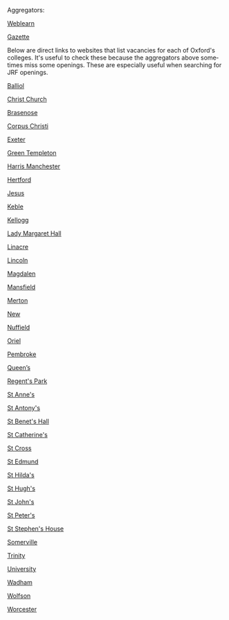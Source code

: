 <div id="mw-content-text" lang="en" dir="ltr" class="mw-content-ltr"><p>Aggregators:
</p><p><a rel="nofollow" class="external text" href="https://weblearn.ox.ac.uk/access/content/group/test1-conf-coll/hidden/visible/oxitems-coll-vac.html">Weblearn</a>
</p><p><a rel="nofollow" class="external text" href="http://www.ox.ac.uk/gazette/currentvacancies/">Gazette</a>
</p><p>Below are direct links to websites that list vacancies for each of Oxford's colleges. It's useful to check these because the aggregators above sometimes miss some openings. These are especially useful when searching for JRF openings.
</p><p><a rel="nofollow" class="external text" href="http://www.balliol.ox.ac.uk/people/vacancies/academic-vacancies">Balliol</a>
</p><p><a rel="nofollow" class="external text" href="http://www.chch.ox.ac.uk/vacancies">Christ Church</a>
</p><p><a rel="nofollow" class="external text" href="http://www.bnc.ox.ac.uk/vacancies/academic-vacancies">Brasenose</a>
</p><p><a rel="nofollow" class="external text" href="http://www.ccc.ox.ac.uk/Vacancies/">Corpus Christi</a>
</p><p><a rel="nofollow" class="external text" href="http://www.exeter.ox.ac.uk/college/vacancies">Exeter</a>
</p><p><a rel="nofollow" class="external text" href="http://www.gtc.ox.ac.uk/about-gtc/work-for-gtc.html">Green Templeton</a>
</p><p><a rel="nofollow" class="external text" href="http://www.hmc.ox.ac.uk/pages/default.asp?id=4&amp;sID=150">Harris Manchester</a>
</p><p><a rel="nofollow" class="external text" href="http://www.hertford.ox.ac.uk/about/vacancies">Hertford</a>
</p><p><a rel="nofollow" class="external text" href="http://www.jesus.ox.ac.uk/vacancies">Jesus</a>
</p><p><a rel="nofollow" class="external text" href="http://www.keble.ox.ac.uk/academics/vacancies">Keble</a>
</p><p><a rel="nofollow" class="external text" href="http://www.kellogg.ox.ac.uk/discover/vacancies/">Kellogg</a>
</p><p><a rel="nofollow" class="external text" href="http://www.lmh.ox.ac.uk/getdoc/0574a1de-9492-4f57-ab63-c57cbb9dee9b/article.aspx">Lady Margaret Hall</a>
</p><p><a rel="nofollow" class="external text" href="http://www.linacre.ox.ac.uk/about-linacre/vacancies">Linacre</a>
</p><p><a rel="nofollow" class="external text" href="http://www.lincoln.ox.ac.uk/Scouts">Lincoln</a>
</p><p><a rel="nofollow" class="external text" href="http://www.magd.ox.ac.uk/job-vacancies/">Magdalen</a>
</p><p><a rel="nofollow" class="external text" href="http://www.mansfield.ox.ac.uk/about/vacancies.html">Mansfield</a>
</p><p><a rel="nofollow" class="external text" href="http://www.merton.ox.ac.uk/about-merton/vacancies">Merton</a>
</p><p><a rel="nofollow" class="external text" href="http://www.new.ox.ac.uk/college-job-vacancies">New</a>
</p><p><a rel="nofollow" class="external text" href="http://www.nuffield.ox.ac.uk/About/Vacancies/Pages/Vacancies.aspx">Nuffield</a>
</p><p><a rel="nofollow" class="external text" href="http://www.oriel.ox.ac.uk/content/academic-vacancies">Oriel</a>
</p><p><a rel="nofollow" class="external text" href="http://www.pmb.ox.ac.uk/contact-us/vacancies">Pembroke</a>
</p><p><a rel="nofollow" class="external text" href="http://www.queens.ox.ac.uk/vacancies">Queen’s</a>
</p><p><a rel="nofollow" class="external text" href="http://www.rpc.ox.ac.uk/vacancies/">Regent's Park</a>
</p><p><a rel="nofollow" class="external text" href="http://www.st-annes.ox.ac.uk/about/job-opportunities">St Anne's</a>
</p><p><a rel="nofollow" class="external text" href="http://www.sant.ox.ac.uk/about/vacancies/academic">St Antony's</a>
</p><p><a rel="nofollow" class="external text" href="http://www.st-benets.ox.ac.uk/vacancies">St Benet's Hall</a>
</p><p><a rel="nofollow" class="external text" href="http://www.stcatz.ox.ac.uk/Vacancies">St Catherine's</a>
</p><p><a rel="nofollow" class="external text" href="http://www.stx.ox.ac.uk/about-st-cross/jobs">St Cross</a>
</p><p><a rel="nofollow" class="external text" href="http://www.seh.ox.ac.uk/about-college/job-vacancies">St Edmund</a>
</p><p><a rel="nofollow" class="external text" href="http://www.sthildas.ox.ac.uk/news-events-and-vacancies/vacancies">St Hilda's</a>
</p><p><a rel="nofollow" class="external text" href="http://www.st-hughs.ox.ac.uk/discover/work-for-us/">St Hugh's</a>
</p><p><a rel="nofollow" class="external text" href="http://www.sjc.ox.ac.uk/460/Academic%20positions.html">St John's</a>
</p><p><a rel="nofollow" class="external text" href="http://www.spc.ox.ac.uk/about/vacancies">St Peter's</a>
</p><p><a rel="nofollow" class="external text" href="https://www.ssho.ox.ac.uk/about/job-vacancies.html">St Stephen's House</a>
</p><p><a rel="nofollow" class="external text" href="http://www.some.ox.ac.uk/about-somerville/somerville-people/job-opportunities/">Somerville</a>
</p><p><a rel="nofollow" class="external text" href="http://www.trinity.ox.ac.uk/vacancies/">Trinity</a>
</p><p><a rel="nofollow" class="external text" href="http://www.univ.ox.ac.uk/content/vacancies">University</a>
</p><p><a rel="nofollow" class="external text" href="http://www.wadham.ox.ac.uk/about-wadham/jobs">Wadham</a>
</p><p><a rel="nofollow" class="external text" href="https://www.wolfson.ox.ac.uk/vacancies">Wolfson</a>
</p><p><a rel="nofollow" class="external text" href="http://www.worc.ox.ac.uk/jobs">Worcester</a>
</p>
